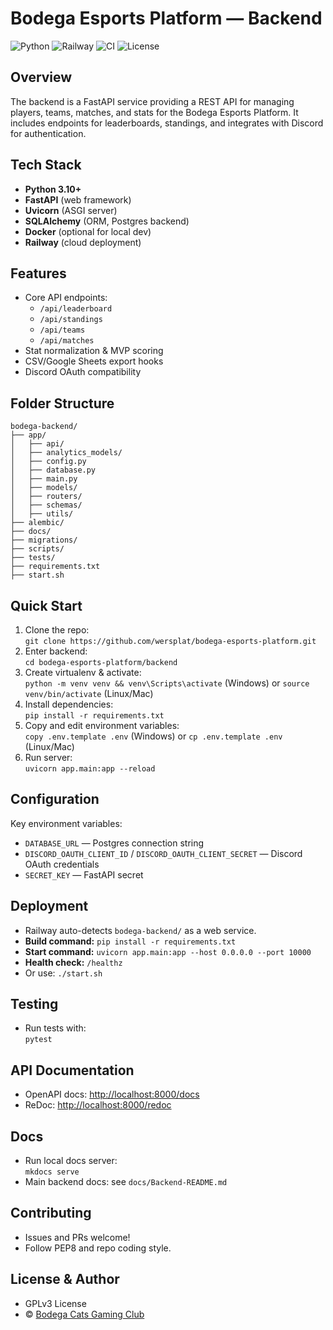 # Bodega Esports Platform — Backend

![Python](https://img.shields.io/badge/python-3.10%2B-blue.svg)
![Railway](https://img.shields.io/badge/deployed%20on-Railway-46b946)
![CI](https://github.com/wersplat/bodega-esports-platform/actions/workflows/ci.yml/badge.svg)
![License](https://img.shields.io/github/license/wersplat/bodega-esports-platform)

## Overview

The backend is a FastAPI service providing a REST API for managing players, teams, matches, and stats for the Bodega Esports Platform. It includes endpoints for leaderboards, standings, and integrates with Discord for authentication.

## Tech Stack

- **Python 3.10+**
- **FastAPI** (web framework)
- **Uvicorn** (ASGI server)
- **SQLAlchemy** (ORM, Postgres backend)
- **Docker** (optional for local dev)
- **Railway** (cloud deployment)

## Features

- Core API endpoints:  
  - `/api/leaderboard`  
  - `/api/standings`  
  - `/api/teams`  
  - `/api/matches`
- Stat normalization & MVP scoring
- CSV/Google Sheets export hooks
- Discord OAuth compatibility

## Folder Structure

```
bodega-backend/
├── app/
│   ├── api/
│   ├── analytics_models/
│   ├── config.py
│   ├── database.py
│   ├── main.py
│   ├── models/
│   ├── routers/
│   ├── schemas/
│   ├── utils/
├── alembic/
├── docs/
├── migrations/
├── scripts/
├── tests/
├── requirements.txt
├── start.sh
```

## Quick Start

1. Clone the repo:  
     `git clone https://github.com/wersplat/bodega-esports-platform.git`
2. Enter backend:  
     `cd bodega-esports-platform/backend`
3. Create virtualenv & activate:  
     `python -m venv venv && venv\Scripts\activate` (Windows) or `source venv/bin/activate` (Linux/Mac)
4. Install dependencies:  
     `pip install -r requirements.txt`
5. Copy and edit environment variables:  
     `copy .env.template .env` (Windows) or `cp .env.template .env` (Linux/Mac)
6. Run server:  
     `uvicorn app.main:app --reload`

## Configuration

Key environment variables:

- `DATABASE_URL` — Postgres connection string
- `DISCORD_OAUTH_CLIENT_ID` / `DISCORD_OAUTH_CLIENT_SECRET` — Discord OAuth credentials
- `SECRET_KEY` — FastAPI secret

## Deployment

- Railway auto-detects `bodega-backend/` as a web service.
- **Build command:** `pip install -r requirements.txt`
- **Start command:** `uvicorn app.main:app --host 0.0.0.0 --port 10000`
- **Health check:** `/healthz`
- Or use: `./start.sh`

## Testing

- Run tests with:  
    `pytest`

## API Documentation

- OpenAPI docs: [http://localhost:8000/docs](http://localhost:8000/docs)
- ReDoc: [http://localhost:8000/redoc](http://localhost:8000/redoc)

## Docs

- Run local docs server:  
    `mkdocs serve`
- Main backend docs: see `docs/Backend-README.md`

## Contributing

- Issues and PRs welcome!
- Follow PEP8 and repo coding style.

## License & Author

- GPLv3 License
- © [Bodega Cats Gaming Club](https://github.com/wersplat/bodega-esports-platform)
